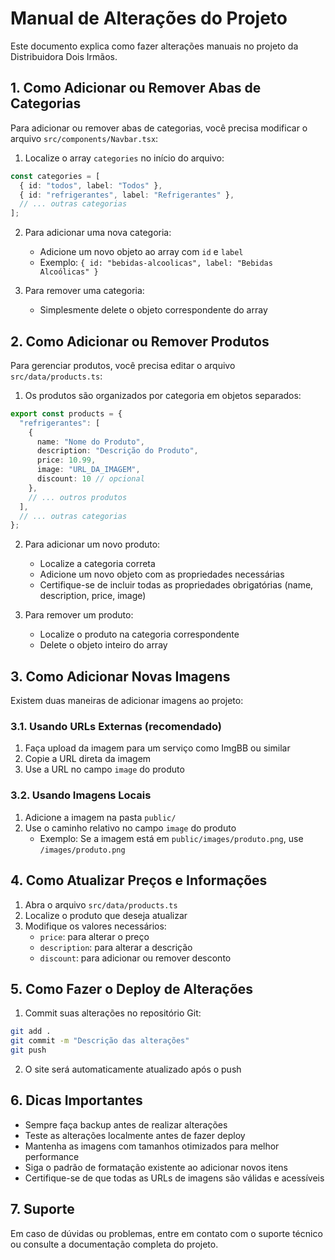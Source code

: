 # Manual de Alterações do Projeto

Este documento explica como fazer alterações manuais no projeto da Distribuidora Dois Irmãos.

## 1. Como Adicionar ou Remover Abas de Categorias

Para adicionar ou remover abas de categorias, você precisa modificar o arquivo `src/components/Navbar.tsx`:

1. Localize o array `categories` no início do arquivo:
```typescript
const categories = [
  { id: "todos", label: "Todos" },
  { id: "refrigerantes", label: "Refrigerantes" },
  // ... outras categorias
];
```

2. Para adicionar uma nova categoria:
   - Adicione um novo objeto ao array com `id` e `label`
   - Exemplo: `{ id: "bebidas-alcoolicas", label: "Bebidas Alcoólicas" }`

3. Para remover uma categoria:
   - Simplesmente delete o objeto correspondente do array

## 2. Como Adicionar ou Remover Produtos

Para gerenciar produtos, você precisa editar o arquivo `src/data/products.ts`:

1. Os produtos são organizados por categoria em objetos separados:
```typescript
export const products = {
  "refrigerantes": [
    {
      name: "Nome do Produto",
      description: "Descrição do Produto",
      price: 10.99,
      image: "URL_DA_IMAGEM",
      discount: 10 // opcional
    },
    // ... outros produtos
  ],
  // ... outras categorias
};
```

2. Para adicionar um novo produto:
   - Localize a categoria correta
   - Adicione um novo objeto com as propriedades necessárias
   - Certifique-se de incluir todas as propriedades obrigatórias (name, description, price, image)

3. Para remover um produto:
   - Localize o produto na categoria correspondente
   - Delete o objeto inteiro do array

## 3. Como Adicionar Novas Imagens

Existem duas maneiras de adicionar imagens ao projeto:

### 3.1. Usando URLs Externas (recomendado)

1. Faça upload da imagem para um serviço como ImgBB ou similar
2. Copie a URL direta da imagem
3. Use a URL no campo `image` do produto

### 3.2. Usando Imagens Locais

1. Adicione a imagem na pasta `public/`
2. Use o caminho relativo no campo `image` do produto
   - Exemplo: Se a imagem está em `public/images/produto.png`, use `/images/produto.png`

## 4. Como Atualizar Preços e Informações

1. Abra o arquivo `src/data/products.ts`
2. Localize o produto que deseja atualizar
3. Modifique os valores necessários:
   - `price`: para alterar o preço
   - `description`: para alterar a descrição
   - `discount`: para adicionar ou remover desconto

## 5. Como Fazer o Deploy de Alterações

1. Commit suas alterações no repositório Git:
```bash
git add .
git commit -m "Descrição das alterações"
git push
```

2. O site será automaticamente atualizado após o push

## 6. Dicas Importantes

- Sempre faça backup antes de realizar alterações
- Teste as alterações localmente antes de fazer deploy
- Mantenha as imagens com tamanhos otimizados para melhor performance
- Siga o padrão de formatação existente ao adicionar novos itens
- Certifique-se de que todas as URLs de imagens são válidas e acessíveis

## 7. Suporte

Em caso de dúvidas ou problemas, entre em contato com o suporte técnico ou consulte a documentação completa do projeto.